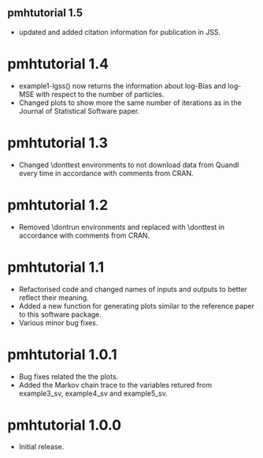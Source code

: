 ## pmhtutorial 1.5
* updated and added citation information for publication in JSS.

# pmhtutorial 1.4
* example1-lgss() now returns the information about log-Bias and log-MSE with respect to the number of particles.
* Changed plots to show more the same number of iterations as in the Journal of Statistical Software paper.

# pmhtutorial 1.3
* Changed \donttest environments to not download data from Quandl every time in accordance with comments from CRAN.

# pmhtutorial 1.2
* Removed \dontrun environments and replaced with \donttest in accordance with comments from CRAN.

# pmhtutorial 1.1
* Refactorised code and changed names of inputs and outputs to better reflect their meaning.
* Added a new function for generating plots similar to the reference paper to this software package.
* Various minor bug fixes.

# pmhtutorial 1.0.1
* Bug fixes related the the plots.
* Added the Markov chain trace to the variables
  retured from example3_sv, example4_sv and
  example5_sv.

# pmhtutorial 1.0.0
* Initial release.
